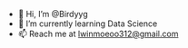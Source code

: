 - 👋 Hi, I’m @Birdyyg
- 🌱 I’m currently learning Data Science
- 📫 Reach me at lwinmoeoo312@gmail.com

<!---
Birdyyg/Birdyyg is a ✨ special ✨ repository because its `README.md` (this file) appears on your GitHub profile.
You can click the Preview link to take a look at your changes.
--->

